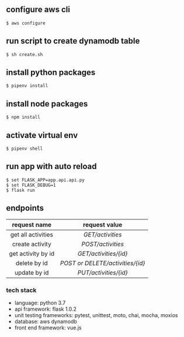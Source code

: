 ## configure aws cli
    $ aws configure

## run script to create dynamodb table
    $ sh create.sh 
## install python packages
    $ pipenv install
## install node packages
    $ npm install
## activate virtual env
    $ pipenv shell
## run app with auto reload
    $ set FLASK_APP=app.api.api.py
    $ set FLASK_DEBUG=1
    $ flask run

## endpoints

|request name  |  request value  |
:-------:|:-------:
|get all activities    | _GET/activities_
|create activity       | _POST/activities_
|get activity by id    | _GET/activities/{id}_
|delete by id          | _POST or DELETE/activities/{id}_
|update by id          | _PUT/activities/{id}_


### tech stack
+ language: python 3.7
+ api framework: flask 1.0.2
+ unit testing frameworks: pytest, unittest, moto, chai, mocha, moxios
+ database: aws dynamodb
+ front end framework: vue.js